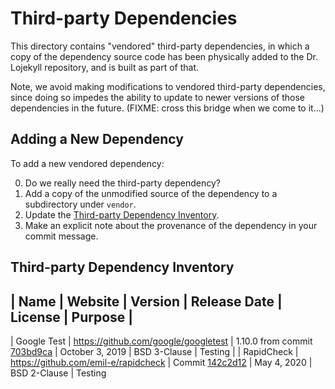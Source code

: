 # Third-party Dependencies

This directory contains "vendored" third-party dependencies, in which a
copy of the dependency source code has been physically added to the Dr.
Lojekyll repository, and is built as part of that.

Note, we avoid making modifications to vendored third-party
dependencies, since doing so impedes the ability to update to newer
versions of those dependencies in the future.  (FIXME: cross this bridge
when we come to it...)

## Adding a New Dependency

To add a new vendored dependency:

0. Do we really need the third-party dependency?
1. Add a copy of the unmodified source of the dependency to a subdirectory under `vendor`.
2. Update the [Third-party Dependency Inventory](#Third-party_Dependency_Inventory).
3. Make an explicit note about the provenance of the dependency in your commit message.

## Third-party Dependency Inventory

| Name | Website | Version | Release Date | License | Purpose |
---------------------------------------------------------------
| Google Test
| https://github.com/google/googletest
| 1.10.0 from commit [703bd9ca](https://github.com/google/googletest/commit/703bd9caab50b139428cea1aaff9974ebee5742e)
| October 3, 2019
| BSD 3-Clause
| Testing
|
| RapidCheck
| https://github.com/emil-e/rapidcheck
| Commit [142c2d12](https://github.com/emil-e/rapidcheck/commit/142c2d124e34fabf00d673d76ae520c37319e2ac)
| May 4, 2020
| BSD 2-Clause
| Testing
